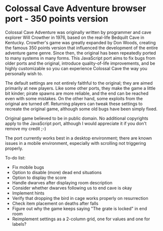 # Colossal Cave Adventure browser port - 350 points version
Colossal Cave Adventure was originally written by programmer and cave explorer Will Crowther in 1976, based on the real-life Bedquilt Cave in Kentucky.  Crowther's game was greatly expanded by Don Woods, creating the famous 350 points version that influenced the development of the entire adventure game genre. Since then, the original has been repeatedly ported to many systems in many forms.  This JavaScript port aims to fix bugs from older ports and the original, introduce quality-of-life improvements, and be highly customizable so you can experience Colossal Cave the way you personally wish to.

The default settings are not entirely faithful to the original; they are aimed primarily at new players.  Like some other ports, they make the game a little bit kinder; pirate spawns are more reliable, and the end can be reached even with some mistakes. On the other hand, some exploits from the original are turned off.  Returning players can tweak these settings to recreate the original game, although some old bugs have been simply fixed.

Original game believed to be in public domain. No additional copyrights apply to the JavaScript port, although I would appreciate it if you don't remove my credit ;-)

The port currently works best in a desktop environment; there are known issues in a mobile environment, especially with scrolling not triggering properly.

To-do list:
- Fix mobile bugs
- Option to disable (more) dead end situations
- Option to display the score
- Handle dwarves after displaying room description
- Consider whether dwarves following us to end cave is okay
- Implement hints
- Verify that dropping the bird in cage works properly on resurrection
- Check item placement on deaths after falls
- Figure out why the game keeps saying "The grate is locked" in end room
- Reimplement settings as a 2-column grid, one for values and one for labels?
